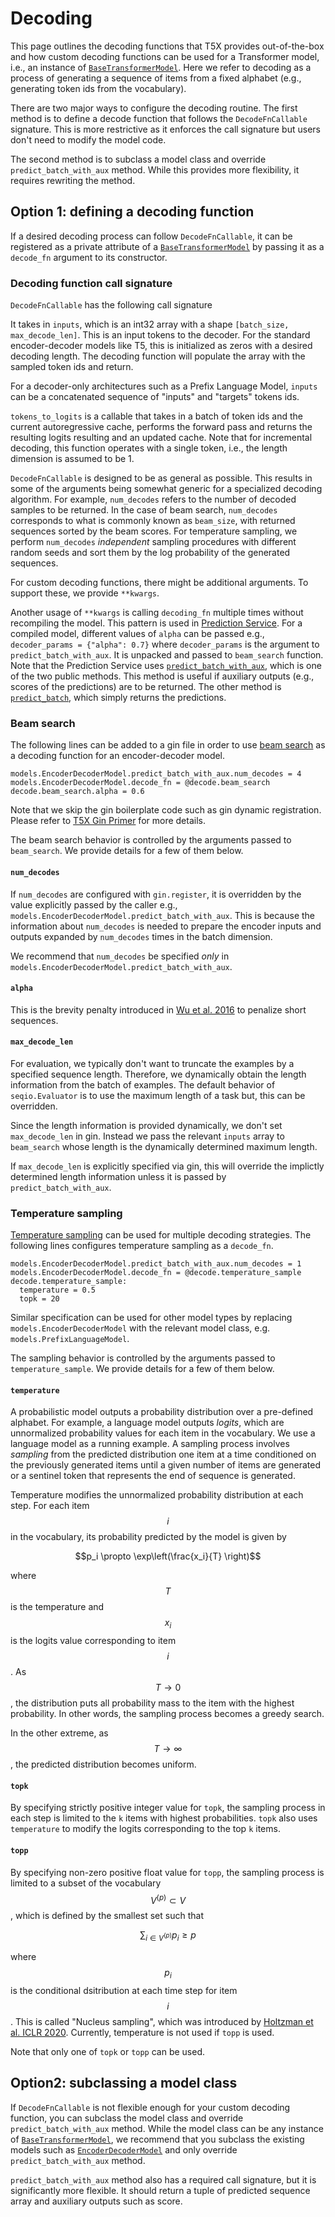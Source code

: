 # Decoding


This page outlines the decoding functions that T5X provides out-of-the-box and
how custom decoding functions can be used for a Transformer model, i.e., an
instance of
[`BaseTransformerModel`](https://github.com/google-research/t5x/tree/main/t5x/models.py?q=symbol:%5CbBaseTransformerModel%5Cb).
Here we refer to decoding as a process of generating a sequence of items from a
fixed alphabet (e.g., generating token ids from the vocabulary).

There are two major ways to configure the decoding routine. The first method is
to define a decode function that follows the `DecodeFnCallable` signature. This
is more restrictive as it enforces the call signature but users don't need to
modify the model code.

The second method is to subclass a model class and override
`predict_batch_with_aux` method. While this provides more flexibility, it
requires rewriting the method.

## Option 1: defining a decoding function

If a desired decoding process can follow `DecodeFnCallable`, it can be
registered as a private attribute of a
[`BaseTransformerModel`](https://github.com/google-research/t5x/tree/main/t5x/models.py?q=symbol:%5CbBaseTransformerModel%5Cb)
by passing it as a `decode_fn` argument to its constructor.

### Decoding function call signature

`DecodeFnCallable` has the following call signature


It takes in `inputs`, which is an int32 array with a shape `[batch_size,
max_decode_len]`. This is an input tokens to the decoder. For the standard
encoder-decoder models like T5, this is initialized as zeros with a desired
decoding length. The decoding function will populate the array with the sampled
token ids and return.

For a decoder-only architectures such as a Prefix Language Model, `inputs` can
be a concatenated sequence of "inputs" and "targets" tokens ids.

`tokens_to_logits` is a callable that takes in a batch of token ids and the
current autoregressive cache, performs the forward pass and returns the
resulting logits resulting and an updated cache. Note that for incremental
decoding, this function operates with a single token, i.e., the length dimension
is assumed to be 1.

`DecodeFnCallable` is designed to be as general as possible. This results in
some of the arguments being somewhat generic for a specialized decoding
algorithm. For example, `num_decodes` refers to the number of decoded samples to
be returned. In the case of beam search, `num_decodes` corresponds to what is
commonly known as `beam_size`, with returned sequences sorted by the beam
scores. For temperature sampling, we perform `num_decodes` *independent*
sampling procedures with different random seeds and sort them by the log
probability of the generated sequences.

For custom decoding functions, there might be additional arguments. To support
these, we provide `**kwargs`.

Another usage of `**kwargs` is calling `decoding_fn` multiple times without
recompiling the model. This pattern is used in
[Prediction Service](https://github.com/google-research/t5x/tree/main/t5x/google/prediction_service/README.md).
For a compiled model, different values of `alpha` can be passed e.g.,
`decoder_params = {"alpha": 0.7}` where `decoder_params` is the argument to
`predict_batch_with_aux`. It is unpacked and passed to `beam_search` function.
Note that the Prediction Service uses
[`predict_batch_with_aux`](https://github.com/google-research/t5x/tree/main/t5x/models.py?q=func:%5Cbpredict_batch_with_aux%5Cb),
which is one of the two public methods. This method is useful if auxiliary
outputs (e.g., scores of the predictions) are to be returned. The other method
is
[`predict_batch`](https://github.com/google-research/t5x/tree/main/t5x/models.py?q=func:%5Cbpredict_batch%5Cb),
which simply returns the predictions.

### Beam search

The following lines can be added to a gin file in order to use
[beam search](https://github.com/google-research/t5x/tree/main/t5x/decode.py;l=756;rcl=398734787)
as a decoding function for an encoder-decoder model.

```gin
models.EncoderDecoderModel.predict_batch_with_aux.num_decodes = 4
models.EncoderDecoderModel.decode_fn = @decode.beam_search
decode.beam_search.alpha = 0.6
```

Note that we skip the gin boilerplate code such as gin dynamic registration.
Please refer to [T5X Gin Primer](gin.md) for more details.

The beam search behavior is controlled by the arguments passed to `beam_search`.
We provide details for a few of them below.

#### `num_decodes`

If `num_decodes` are configured with `gin.register`, it is overridden by the
value explicitly passed by the caller e.g.,
`models.EncoderDecoderModel.predict_batch_with_aux`. This is because the
information about `num_decodes` is needed to prepare the encoder inputs and
outputs expanded by `num_decodes` times in the batch dimension.

We recommend that `num_decodes` be specified *only* in
`models.EncoderDecoderModel.predict_batch_with_aux`.

#### `alpha`

This is the brevity penalty introduced in
[Wu et al. 2016](https://arxiv.org/abs/1609.08144) to penalize short sequences.

#### `max_decode_len`

For evaluation, we typically don't want to truncate the examples by a specified
sequence length. Therefore, we dynamically obtain the length information from
the batch of examples. The default behavior of `seqio.Evaluator` is to use the
maximum length of a task but, this can be overridden.

Since the length information is provided dynamically, we don't set
`max_decode_len` in gin. Instead we pass the relevant `inputs` array to
`beam_search` whose length is the dynamically determined maximum length.

If `max_decode_len` is explicitly specified via gin, this will override the
implictly determined length information unless it is passed by
`predict_batch_with_aux`.

### Temperature sampling

[Temperature sampling](https://github.com/google-research/t5x/tree/main/t5x/decode.py;l=28;rcl=398734787)
can be used for multiple decoding strategies. The following lines configures
temperature sampling as a `decode_fn`.

```gin
models.EncoderDecoderModel.predict_batch_with_aux.num_decodes = 1
models.EncoderDecoderModel.decode_fn = @decode.temperature_sample
decode.temperature_sample:
  temperature = 0.5
  topk = 20
```

Similar specification can be used for other model types by replacing
`models.EncoderDecoderModel` with the relevant model class, e.g.
`models.PrefixLanguageModel`.

The sampling behavior is controlled by the arguments passed to
`temperature_sample`. We provide details for a few of them below.

#### `temperature`

A probabilistic model outputs a probability distribution over a pre-defined
alphabet. For example, a language model outputs *logits*, which are unnormalized
probability values for each item in the vocabulary. We use a language model as a
running example. A sampling process involves *sampling* from the predicted
distribution one item at a time conditioned on the previously generated items
until a given number of items are generated or a sentinel token that represents
the end of sequence is generated.

Temperature modifies the unnormalized probability distribution at each step. For
each item $$i$$ in the vocabulary, its probability predicted by the model is
given by

$$p_i \propto \exp\left(\frac{x_i}{T} \right)$$

where $$T$$ is the temperature and $$x_i$$ is the logits value corresponding to
item $$i$$. As $$T \to 0$$, the distribution puts all probability mass to the
item with the highest probability. In other words, the sampling process becomes
a greedy search.

In the other extreme, as $$T \to \infty$$, the predicted distribution becomes
uniform.

#### `topk`

By specifying strictly positive integer value for `topk`, the sampling process
in each step is limited to the `k` items with highest probabilities. `topk` also
uses `temperature` to modify the logits corresponding to the top `k` items.

#### `topp`

By specifying non-zero positive float value for `topp`, the sampling process is
limited to a subset of the vocabulary $$V^{(p)} \subset V$$, which is defined by
the smallest set such that

$$\sum_{i \in V^{(p)}} p_i \ge p$$

where $$p_i$$ is the conditional dsitribution at each time step for item $$i$$.
This is called "Nucleus sampling", which was introduced by
[Holtzman et al. ICLR 2020](https://openreview.net/forum?id=rygGQyrFvH).
Currently, temperature is not used if `topp` is used.

Note that only one of `topk` or `topp` can be used.

## Option2: subclassing a model class

If `DecodeFnCallable` is not flexible enough for your custom decoding function,
you can subclass the model class and override `predict_batch_with_aux` method.
While the model class can be any instance of
[`BaseTransformerModel`](https://github.com/google-research/t5x/tree/main/t5x/models.py?q=symbol:%5CbBaseTransformerModel%5Cb),
we recommend that you subclass the existing models such as
[`EncoderDecoderModel`](https://github.com/google-research/t5x/tree/main/t5x/models.py?q=symbol:%5CbEncoderDecoderModel%5Cb)
and only override `predict_batch_with_aux` method.

`predict_batch_with_aux` method also has a required call signature, but it is
significantly more flexible. It should return a tuple of predicted sequence
array and auxiliary outputs such as score.
